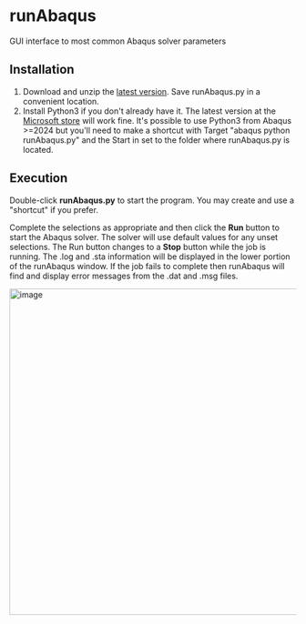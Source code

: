 # runAbaqus
GUI interface to most common Abaqus solver parameters

## Installation
1. Download and unzip the [latest version](https://github.com/costerwi/runAbaqus/releases/latest). Save runAbaqus.py in a convenient location.
2. Install Python3 if you don't already have it. The latest version at the [Microsoft store](https://apps.microsoft.com/search?query=python&hl=en-US&gl=US) will work fine.
It's possible to use Python3 from Abaqus >=2024 but you'll need to make a shortcut with Target "abaqus python runAbaqus.py" and the Start in set to the folder where runAbaqus.py is located.

## Execution
Double-click <b>runAbaqus.py</b> to start the program.
You may create and use a "shortcut" if you prefer.

Complete the selections as appropriate and then click the <b>Run</b> button to start the Abaqus solver.
The solver will use default values for any unset selections.
The Run button changes to a <b>Stop</b> button while the job is running.
The .log and .sta information will be displayed in the lower portion of the runAbaqus window.
If the job fails to complete then runAbaqus will find and display error messages from the .dat and .msg files.

<img width="677" height="574" alt="image" src="https://github.com/user-attachments/assets/6b410287-683c-422a-9422-d52cc3ae4f53" />
